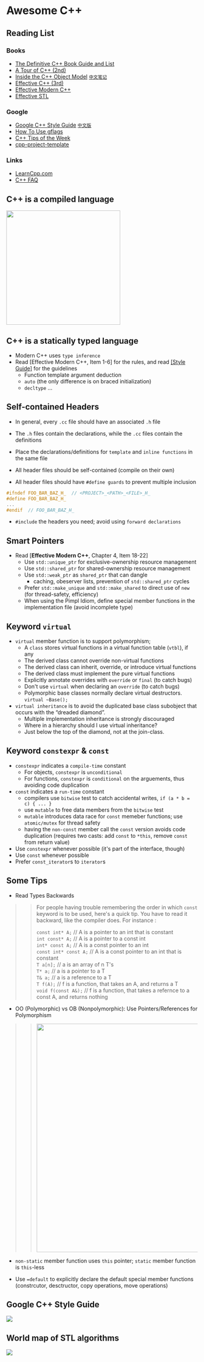 # Awesome C++
## Reading List

### Books

* [The Definitive C++ Book Guide and List](https://stackoverflow.com/questions/388242/the-definitive-c-book-guide-and-list)   
* [A Tour of C++ (2nd)](https://www.amazon.com/Tour-C-Depth-ebook/dp/B07FW7P3D3/ref=sr_1_1?crid=258SFPMIRD2L9&dchild=1&keywords=tour+of+c%2B%2B+second+edition&qid=1587085685&s=books&sprefix=A+Tour+of+C%2B%2B+second%2Cstripbooks%2C149&sr=1-1)  
* [Inside the C++ Object Model](https://www.amazon.com/Inside-Object-Model-Stanley-Lippman/dp/0201834545/ref=sr_1_1?dchild=1&keywords=Inside+the+C%2B%2B+Object+Model&qid=1587085658&s=books&sr=1-1)   [`中文笔记`](https://www.iteye.com/blog/dsqiu-1669614)   
* [Effective C++ (3rd)](https://www.amazon.com/Effective-Specific-Improve-Programs-Designs/dp/0321334876)  
* [Effective Modern C++](https://www.amazon.com/Effective-Modern-Specific-Ways-Improve/dp/1491903996)  
* [Effective STL](https://www.amazon.com/Effective-STL-Addison-Wesley-Professional-Computing-ebook/dp/B004V4432W/ref=sr_1_1?dchild=1&keywords=Effective+STL&qid=1587086496&s=books&sr=1-1)  

### Google
* [Google C++ Style Guide](https://google.github.io/styleguide/cppguide.html) [`中文版`](https://zh-google-styleguide.readthedocs.io/en/latest/)  
* [How To Use gflags](https://gflags.github.io/gflags/)   
* [C++ Tips of the Week](https://abseil.io/tips/)  
* [cpp-project-template](https://code.google.com/archive/p/cpp-project-template/downloads)  

### Links


* [LearnCpp.com](https://www.learncpp.com)   
* [C++ FAQ](https://isocpp.org/wiki/faq)  


## C++ is a compiled language
[<img width="300" target="_blank" src="images/cpp_is_a_compiled_language.jpeg">](https://www.youtube.com/watch?v=SfGuIVzE_Os&t=341s)






## C++ is a statically typed language

* Modern C++ uses `type inference`   
* Read [Effective Modern C++, Item 1-6] for the rules, and read [[Style Guide]](https://google.github.io/styleguide/cppguide.html#Type_deduction) for the guidelines   
  * Function template argument deduction    
  * `auto` (the only difference is on braced initialization)    
  * `decltype` ...   

## Self-contained Headers
* In general, every `.cc` file should have an associated `.h` file
* The `.h` files contain the declarations, while the `.cc` files contain the definitions 
* Place the declarations/definitions for `template` and `inline functions` in the same file

* All header files should be self-contained (compile on their own)  
* All header files should have `#define guards` to prevent multiple inclusion  

```cpp
#ifndef FOO_BAR_BAZ_H_  // <PROJECT>_<PATH>_<FILE>_H_
#define FOO_BAR_BAZ_H_
...
#endif  // FOO_BAR_BAZ_H_
```

* `#include` the headers you need; avoid using `forward declarations`  

## Smart Pointers
* Read [**Effective Modern C++**, Chapter 4, Item 18-22]
	* Use `std::unique_ptr` for exclusive-ownership resource management   
	* Use `std::shared_ptr` for shared-ownership resource management   
	* Use `std::weak_ptr` as `shared_ptr` that can dangle
		* caching, obeserver lists, prevention of `std::shared_ptr` cycles   
	* Prefer `std::make_unique` and `std::make_shared` to direct use of `new` (for thread-safety, efficiency)  
	* When using the Pimpl Idiom, define special member functions in the implementation file (avoid incomplete type)    

## Keyword `virtual`

* `virtual` member function is to support polymorphism;  
  - A `class` stores virtual functions in a virtual function table (`vtbl`), if any   
  - The derived class cannot override non-virtual functions   
  - The derived class can inherit, override, or introduce virtual functions    
  - The derived class must implement the pure virtual functions   
  - Explicitly annotate overrides with `override` or `final` (to catch bugs)     
  - Don't use `virtual` when declaring an `override` (to catch bugs)  
  - Polymorphic base classes normally declare virtual destructors. `virtual ~Base();`   
* `virtual inheritance` is to avoid the duplicated base class subobject that occurs with the “dreaded diamond”. 
  - Multiple implementation inheritance is strongly discouraged   
  - Where in a hierarchy should I use virtual inheritance? 
  - Just below the top of the diamond, not at the join-class.  

## Keyword `constexpr` & `const` 
* `constexpr` indicates a `compile-time` constant   
  - For objects, `constexpr` is `unconditional`    
  - For functions, `constexpr` is `conditional` on the arguements, thus avoiding code duplication    
* `const` indicates a `run-time` constant    
  - compilers use `bitwise` test to catch accidental writes, `if (a * b = c) { ... }`   
  - use `mutable` to free data members from the `bitwise` test   
  - `mutable` introduces data race for `const` memeber functions; use `atomic/mutex` for thread safety   
  - having the `non-const` member call the `const` version avoids code duplication (requires two casts: add `const` to `*this`, remove `const` from return value)    
* Use `constexpr` whenever possible (it's part of the interface, though)    
* Use `const` whenever possible  
* Prefer `const_iterator`s to `iterator`s    

## Some Tips

* Read Types Backwards

>> For people having trouble remembering the order in which `const` keyword is to be used, here's a quick tip. 
You have to read it backward, like the compiler does. For instance : 
>>
>> `const int* A;` // A is a pointer to an int that is constant  
>> `int const* A;` // A is a pointer to a const int   
>> `int* const A;` // A is a const pointer to an int  
>> `const int* const A;` // A is a const pointer to an int that is constant  
>> `T a[n];` // a is an array of n T's  
>> `T* a;`   // a is a pointer to a T  
>> `T& a;`   // a is a reference to a T  
>> `T f(A);` // f is a function, that takes an A, and returns a T  
>> `void f(const A&);` // f is a function, that takes a refernce to a const A, and returns nothing  
 
* OO (Polymorphic) vs OB (Nonpolymorphic): Use Pointers/References for Polymorphism        

>> <img width="600" src="images/OO_vs_OB.jpeg">

* `non-static` member function uses `this` pointer; `static` member function is `this`-less  

* Use `=default` to explicitly declare the default special member functions (constrcutor, desctructor, copy operations, move operations)  

## Google C++ Style Guide
[<img target="_blank" src="images/google_cpp_style_guide.png">](https://google.github.io/styleguide/cppguide.html)

## World map of STL algorithms
[<img target="_blank" src="images/world_map_of_cpp_STL_algorithms.png">](https://www.fluentcpp.com/getthemap/)
